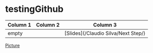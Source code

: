 # testingGithub


| Column 1 | Column 2 | Column 3 |
| ------------- | ------------- | ------------- |
| empty | | [Slides](/Claudio Silva/Next Step/) |



[Picture](/images/me3.jpg)